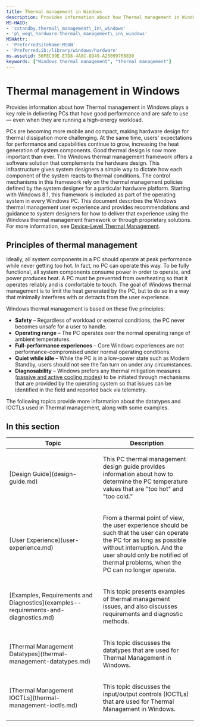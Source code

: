 ```yaml
---
title: Thermal management in Windows
description: Provides information about how Thermal management in Windows plays a key role in delivering PCs that have good performance and are safe to use — even when they are running a high-energy workload.
MS-HAID:
- 'cstandby.thermal\_management\_in\_windows'
- 'p\_weg\_hardware.thermal\_management\_in\_windows'
MSHAttr:
- 'PreferredSiteName:MSDN'
- 'PreferredLib:/library/windows/hardware'
ms.assetid: 50FEC99E-E7D8-4A8C-8949-A25099768830
keywords: ["Windows thermal management", "thermal management"]
---
```


# Thermal management in Windows


Provides information about how Thermal management in Windows plays a key role in delivering PCs that have good performance and are safe to use — even when they are running a high-energy workload.

PCs are becoming more mobile and compact, making hardware design for thermal dissipation more challenging. At the same time, users' expectations for performance and capabilities continue to grow, increasing the heat generation of system components. Good thermal design is now more important than ever. The Windows thermal management framework offers a software solution that complements the hardware design. This infrastructure gives system designers a simple way to dictate how each component of the system reacts to thermal conditions. The control mechanisms in this framework rely on the thermal management policies defined by the system designer for a particular hardware platform. Starting with Windows 8.1, this framework is included as part of the operating system in every Windows PC. This document describes the Windows thermal management user experience and provides recommendations and guidance to system designers for how to deliver that experience using the Windows thermal management framework or through proprietary solutions. For more information, see [Device-Level Thermal Management](https://msdn.microsoft.com/library/windows/hardware/hh698236).

## Principles of thermal management


Ideally, all system components in a PC should operate at peak performance while never getting too hot. In fact, no PC can operate this way. To be fully functional, all system components consume power in order to operate, and power produces heat. A PC must be prevented from overheating so that it operates reliably and is comfortable to touch. The goal of Windows thermal management is to limit the heat generated by the PC, but to do so in a way that minimally interferes with or detracts from the user experience.

Windows thermal management is based on these five principles:

-   **Safety** – Regardless of workload or external conditions, the PC never becomes unsafe for a user to handle.
-   **Operating range** – The PC operates over the normal operating range of ambient temperatures.
-   **Full-performance experiences** – Core Windows experiences are not performance-compromised under normal operating conditions.
-   **Quiet while idle** – While the PC is in a low-power state such as Modern Standby, users should not see the fan turn on under any circumstances.
-   **Diagnosability** – Windows prefers any thermal mitigation measures ([passive and active cooling modes](https://msdn.microsoft.com/library/windows/hardware/hh698271)) to be initiated through mechanisms that are provided by the operating system so that issues can be identified in the field and reported back via telemetry.

The following topics provide more information about the datatypes and IOCTLs used in Thermal management, along with some examples.

## In this section


<table>
<colgroup>
<col width="50%" />
<col width="50%" />
</colgroup>
<thead>
<tr class="header">
<th>Topic</th>
<th>Description</th>
</tr>
</thead>
<tbody>
<tr class="odd">
<td><p>[Design Guide](design-guide.md)</p></td>
<td><p>This PC thermal management design guide provides information about how to determine the PC temperature values that are &quot;too hot&quot; and &quot;too cold.&quot;</p></td>
</tr>
<tr class="even">
<td><p>[User Experience](user-experience.md)</p></td>
<td><p>From a thermal point of view, the user experience should be such that the user can operate the PC for as long as possible without interruption. And the user should only be notified of thermal problems, when the PC can no longer operate.</p></td>
</tr>
<tr class="odd">
<td><p>[Examples, Requirements and Diagnostics](examples--requirements-and-diagnostics.md)</p></td>
<td><p>This topic presents examples of thermal management issues, and also discusses requirements and diagnostic methods.</p></td>
</tr>
<tr class="even">
<td><p>[Thermal Management Datatypes](thermal-management-datatypes.md)</p></td>
<td><p>This topic discusses the datatypes that are used for Thermal Management in Windows.</p></td>
</tr>
<tr class="odd">
<td><p>[Thermal Management IOCTLs](thermal-management-ioctls.md)</p></td>
<td><p>This topic discusses the input/output controls (IOCTLs) that are used for Thermal Management in Windows.</p></td>
</tr>
</tbody>
</table>

 

 

 






